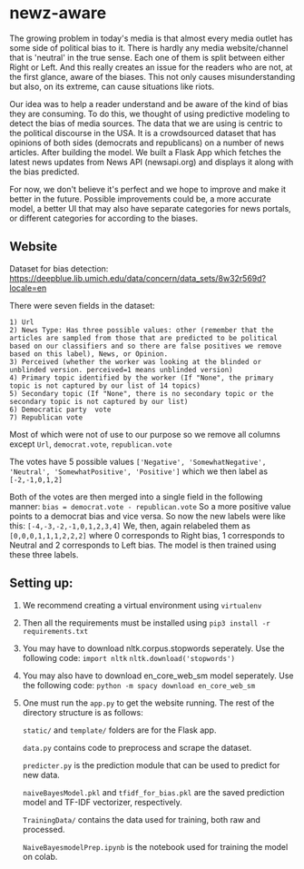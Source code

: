 # newz-aware

The growing problem in today's media is that almost every media outlet has some side of political bias to it. There is hardly any media website/channel that is 'neutral' in the true sense. Each one of them is split between either Right or Left. And this really creates an issue for the readers who are not, at the first glance, aware of the biases. This not only causes misunderstanding but also, on its extreme, can cause situations like riots.

Our idea was to help a reader understand and be aware of the kind of bias they are consuming. To do this, we thought of using predictive modeling to detect the bias of media sources. The data that we are using is centric to the political discourse in the USA. It is a crowdsourced dataset that has opinions of both sides (democrats and republicans) on a number of news articles. After building the model. We built a Flask App which fetches the latest news updates from News API (newsapi.org) and displays it along with the bias predicted.

For now, we don't believe it's perfect and we hope to improve and make it better in the future. Possible improvements could be, a more accurate model, a better UI that may also have separate categories for news portals, or different categories for according to the biases.

## Website

Dataset for bias detection: https://deepblue.lib.umich.edu/data/concern/data_sets/8w32r569d?locale=en

There were seven fields in the dataset:

    1) Url
    2) News Type: Has three possible values: other (remember that the articles are sampled from those that are predicted to be political based on our classifiers and so there are false positives we remove based on this label), News, or Opinion.
    3) Perceived (whether the worker was looking at the blinded or unblinded version. perceived=1 means unblinded version)
    4) Primary topic identified by the worker (If "None", the primary topic is not captured by our list of 14 topics)
    5) Secondary topic (If "None", there is no secondary topic or the secondary topic is not captured by our list)
    6) Democratic party  vote
    7) Republican vote

Most of which were not of use to our purpose so we remove all columns except `Url`, `democrat.vote`, `republican.vote`

The votes have 5 possible values `['Negative', 'SomewhatNegative', 'Neutral', 'SomewhatPositive', 'Positive']` which we then label as `[-2,-1,0,1,2]`

Both of the votes are then merged into a single field in the following manner: `bias = democrat.vote - republican.vote`
So a more positive value points to a democrat bias and vice versa. So now the new labels were like this: `[-4,-3,-2,-1,0,1,2,3,4]`
We, then, again relabeled them as `[0,0,0,1,1,1,2,2,2]` where 0 corresponds to Right bias, 1 corresponds to Neutral and 2 corresponds to Left bias.
The model is then trained using these three labels.

## Setting up:

1. We recommend creating a virtual environment using `virtualenv`

2. Then all the requirements must be installed using `pip3 install -r requirements.txt`

3. You may have to download nltk.corpus.stopwords seperately. Use the following code:
    `import nltk`
    `nltk.download('stopwords')`

4. You may also have to download en_core_web_sm model seperately. Use the following code:
    `python -m spacy download en_core_web_sm`

5. One must run the `app.py` to get the website running. The rest of the directory structure is as follows:

    `static/` and `template/` folders are for the Flask app.

    `data.py` contains code to preprocess and scrape the dataset.

    `predicter.py` is the prediction module that can be used to predict for new data.

    `naiveBayesModel.pkl` and `tfidf_for_bias.pkl` are the saved prediction model and TF-IDF vectorizer, respectively.

    `TrainingData/` contains the data used for training, both raw and processed.
    
    `NaiveBayesmodelPrep.ipynb` is the notebook used for training the model on colab.
